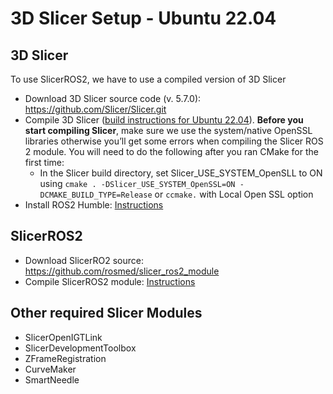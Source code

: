 3D Slicer Setup - Ubuntu 22.04
===================

3D Slicer
--------------

To use SlicerROS2, we have to use a compiled version of 3D Slicer
* Download 3D Slicer source code (v. 5.7.0): https://github.com/Slicer/Slicer.git
* Compile 3D Slicer ([build instructions for Ubuntu 22.04](https://slicer.readthedocs.io/en/latest/developer_guide/build_instructions/linux.html#ubuntu-22-04-jammy-jellyfish)).
  **Before you start compiling Slicer**, make sure we use the system/native OpenSSL libraries otherwise you’ll get some errors when compiling the Slicer ROS 2 module.
  You will need to do the following after you ran CMake for the first time:
  * In the Slicer build directory, set Slicer_USE_SYSTEM_OpenSLL to ON using
    ```cmake . -DSlicer_USE_SYSTEM_OpenSSL=ON -DCMAKE_BUILD_TYPE=Release``` or ```ccmake.``` with Local Open SSL option
* Install ROS2 Humble: [Instructions](https://docs.ros.org/en/humble/Installation/Ubuntu-Install-Debs.html)

SlicerROS2
--------------------

* Download SlicerRO2 source: https://github.com/rosmed/slicer_ros2_module
* Compile SlicerROS2 module: [Instructions](https://slicer-ros2.readthedocs.io/en/latest/pages/getting-started.html#compilation)

Other required Slicer Modules
--------------------

* SlicerOpenIGTLink
* SlicerDevelopmentToolbox
* ZFrameRegistration
* CurveMaker
* SmartNeedle
